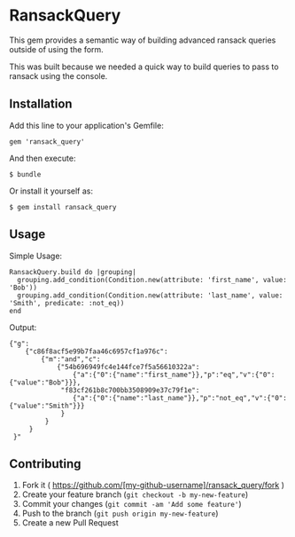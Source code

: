 # RansackQuery

This gem provides a semantic way of building advanced ransack queries outside of using the form.

This was built because we needed a quick way to build queries to pass to ransack using the console.

## Installation

Add this line to your application's Gemfile:

    gem 'ransack_query'

And then execute:

    $ bundle

Or install it yourself as:

    $ gem install ransack_query

## Usage

Simple Usage:

    RansackQuery.build do |grouping|
      grouping.add_condition(Condition.new(attribute: 'first_name', value: 'Bob'))
      grouping.add_condition(Condition.new(attribute: 'last_name', value: 'Smith', predicate: :not_eq))
    end

Output:

    {"g":
        {"c86f8acf5e99b7faa46c6957cf1a976c":
            {"m":"and","c":
                {"54b696949fc4e144fce7f5a56610322a":
                    {"a":{"0":{"name":"first_name"}},"p":"eq","v":{"0":{"value":"Bob"}}},
                 "f83cf261b8c700bb3508909e37c79f1e":
                    {"a":{"0":{"name":"last_name"}},"p":"not_eq","v":{"0":{"value":"Smith"}}}
                 }
             }
         }
     }"
     


## Contributing

1. Fork it ( https://github.com/[my-github-username]/ransack_query/fork )
2. Create your feature branch (`git checkout -b my-new-feature`)
3. Commit your changes (`git commit -am 'Add some feature'`)
4. Push to the branch (`git push origin my-new-feature`)
5. Create a new Pull Request
